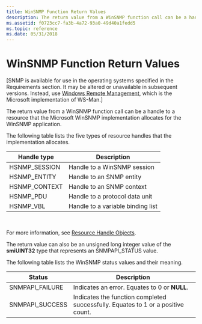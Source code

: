 ```yaml
---
title: WinSNMP Function Return Values
description: The return value from a WinSNMP function call can be a handle to a resource that the Microsoft WinSNMP implementation allocates for the WinSNMP application.
ms.assetid: f0723cc7-fa3b-4a72-93a0-49d40a1fedd5
ms.topic: reference
ms.date: 05/31/2018
---
```


# WinSNMP Function Return Values

\[SNMP is available for use in the operating systems specified in the Requirements section. It may be altered or unavailable in subsequent versions. Instead, use [Windows Remote Management](/windows/desktop/WinRM/portal), which is the Microsoft implementation of WS-Man.\]

The return value from a WinSNMP function call can be a handle to a resource that the Microsoft WinSNMP implementation allocates for the WinSNMP application.

The following table lists the five types of resource handles that the implementation allocates.



| Handle type    | Description                       |
|----------------|-----------------------------------|
| HSNMP\_SESSION | Handle to a WinSNMP session       |
| HSNMP\_ENTITY  | Handle to an SNMP entity          |
| HSNMP\_CONTEXT | Handle to an SNMP context         |
| HSNMP\_PDU     | Handle to a protocol data unit    |
| HSNMP\_VBL     | Handle to a variable binding list |



 

For more information, see [Resource Handle Objects](resource-handle-objects.md).

The return value can also be an unsigned long integer value of the **smiUINT32** type that represents an SNMPAPI\_STATUS value.

The following table lists the WinSNMP status values and their meaning.



| Status           | Description                                                                      |
|------------------|----------------------------------------------------------------------------------|
| SNMPAPI\_FAILURE | Indicates an error. Equates to 0 or **NULL**.                                    |
| SNMPAPI\_SUCCESS | Indicates the function completed successfully. Equates to 1 or a positive count. |



 

 

 
